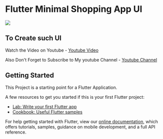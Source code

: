 # Flutter Minimal Shopping App UI

![](assets/preview.jpg)

## To Create such UI

Watch the Video on Youtube - [Youtube Video](https://youtu.be/ePdzk2Is3hQ)

Also Don't Forget to Subscribe to My youtube Channel - [Youtube Channel](https://www.youtube.com/channel/UC9dwxEAvy-zCMAS7rdox46w)

## Getting Started

This Project is a starting point for a Flutter Application.

A few resources to get you started if this is your first Flutter project:

- [Lab: Write your first Flutter app](https://flutter.io/docs/get-started/codelab)
- [Cookbook: Useful Flutter samples](https://flutter.io/docs/cookbook)

For help getting started with Flutter, view our 
[online documentation](https://flutter.io/docs), which offers tutorials, 
samples, guidance on mobile development, and a full API reference.
